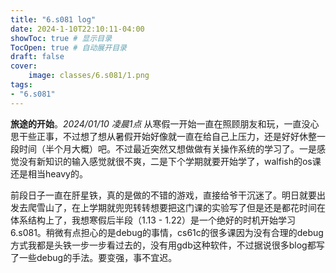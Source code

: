 ```yaml
---
title: "6.s081 log"
date: 2024-1-10T22:10:11-04:00
showToc: true # 显示目录
TocOpen: true # 自动展开目录
draft: false 
cover:
    image: classes/6.s081/1.png
tags: 
- "6.s081"
---
```


**旅途的开始**。*2024/01/10 凌晨1点*
从寒假一开始一直在照顾朋友和玩，一直没心思干些正事，不过想了想从暑假开始好像就一直在给自己上压力，还是好好休整一段时间（半个月大概）吧。不过最近突然又想做做有关操作系统的学习了。一是感觉没有新知识的输入感觉就很不爽，二是下个学期就要开始学了，walfish的os课还是相当heavy的。

前段日子一直在肝星铁，真的是做的不错的游戏，直接给爷干沉迷了。明日就要出发去爬雪山了，在上学期就兜兜转转想要把这门课的实验写了但是还是都花时间在体系结构上了，我想寒假后半段（1.13 - 1.22）是一个绝好的时机开始学习6.s081。稍微有点担心的是debug的事情，cs61c的很多课因为没有合理的debug方式我都是头铁一步一步看过去的，没有用gdb这种软件，不过据说很多blog都写了一些debug的手法。要变强，事不宜迟。

